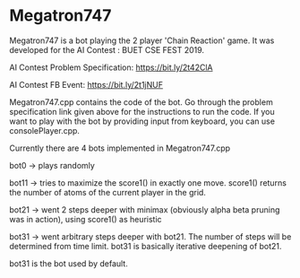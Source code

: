 # Megatron747

Megatron747 is a bot playing the 2 player 'Chain Reaction' game. It was developed for the AI Contest : BUET CSE FEST 2019.

AI Contest Problem Specification: https://bit.ly/2t42ClA

AI Contest FB Event: https://bit.ly/2t1jNUF

Megatron747.cpp contains the code of the bot. Go through the problem specification link given above for the instructions to run the code. If you want to play with the bot by providing input from keyboard, you can use consolePlayer.cpp.

Currently there are 4 bots implemented in Megatron747.cpp

bot0 -> plays randomly

bot11 -> tries to maximize the score1() in exactly one move. score1() returns the number of atoms of the current player in the grid.

bot21 -> went 2 steps deeper with minimax (obviously alpha beta pruning was in action), using score1() as heuristic

bot31 -> went arbitrary steps deeper with bot21. The number of steps will be determined from time limit. bot31 is basically iterative deepening of bot21. 

bot31 is the bot used by default.
